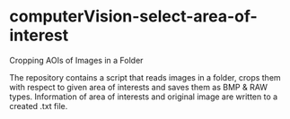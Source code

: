 # computerVision-select-area-of-interest
Cropping AOIs of Images in a Folder

The repository contains a script that reads images in a folder, crops them with respect to given area of interests and saves them as BMP & RAW types. Information of area of interests and original image are written to a created .txt file.
